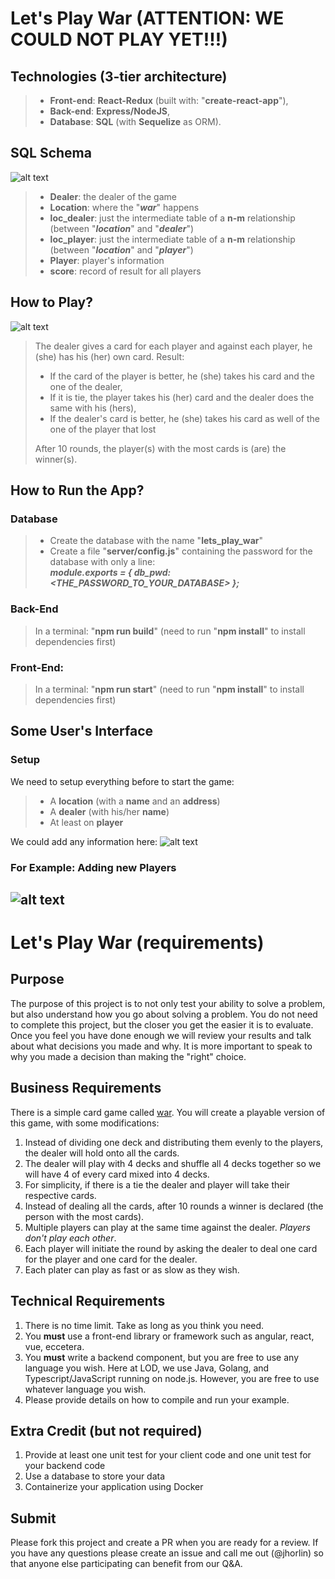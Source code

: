 # Let's Play War (ATTENTION: WE COULD NOT PLAY YET!!!)

## Technologies (3-tier architecture)
> * **Front-end**: **React-Redux** (built with: "**create-react-app**"),
> * **Back-end**: **Express/NodeJS**,
> * **Database**: **SQL** (with **Sequelize** as ORM).

## SQL Schema
![alt text](assets/MySQLWorkbenchModel.jpg)

> * **Dealer**: the dealer of the game
> * **Location**: where the "***war***" happens
> * **loc_dealer**: just the intermediate table of a **n-m** relationship (between "***location***" and "***dealer***")
> * **loc_player**: just the intermediate table of a **n-m** relationship (between "***location***" and "***player***")
> * **Player**: player's information
> * **score**: record of result for all players

## How to Play?
![alt text](assets/play.jpg)

> The dealer gives a card for each player and against each player, he (she) has his (her) own card. Result:
> * If the card of the player is better, he (she) takes his card and the one of the dealer,
> * If it is tie, the player takes his (her) card and the dealer does the same with his (hers),
> * If the dealer's card is better, he (she) takes his card as well of the one of the player that lost
> 
> After 10 rounds, the player(s) with the most cards is (are) the winner(s).  

## How to Run the App?
### Database
> * Create the database with the name "**lets_play_war**"
> * Create a file "**server/config.js**" containing the password for the database with only a line: \
>                      ***module.exports = { db_pwd: <THE_PASSWORD_TO_YOUR_DATABASE> };***

### Back-End
> In a terminal: "**npm run build**" (need to run "**npm install**" to install dependencies first)

### Front-End:
> In a terminal: "**npm run start**" (need to run "**npm install**" to install dependencies first)

## Some User's Interface 
### Setup
We need to setup everything before to start the game:
> * A **location** (with a **name** and an **address**)
> * A **dealer** (with his/her **name**)
> * At least on **player**

We could add any information here: 
![alt text](assets/setup2play.jpg)

### For Example: Adding new Players
![alt text](assets/addPlayers.jpg)
---

# Let's Play War (requirements)
## Purpose
The purpose of this project is to not only test your ability to solve a problem, but also understand how you go about solving a problem. You do not need to complete this project, but the closer you get the easier it is to evaluate. Once you feel you have done enough we will review your results and talk about what decisions you made and why. It is more important to speak to why you made a decision than making the "right" choice.

## Business Requirements
There is a simple card game called [war](https://www.bicyclecards.com/how-to-play/war/). You will create a playable version of this game, with some modifications:
1. Instead of dividing one deck and distributing them evenly to the players, the dealer will hold onto all the cards.
2. The dealer will play with 4 decks and shuffle all 4 decks together so we will have 4 of every card mixed into 4 decks.
3. For simplicity, if there is a tie the dealer and player will take their respective cards.
4. Instead of dealing all the cards, after 10 rounds a winner is declared (the person with the most cards).
5. Multiple players can play at the same time against the dealer. _Players don't play each other_.
6. Each player will initiate the round by asking the dealer to deal one card for the player and one card for the dealer.
7. Each plater can play as fast or as slow as they wish.
 
## Technical Requirements
1. There is no time limit. Take as long as you think you need.
2. You __must__ use a front-end library or framework such as angular, react, vue, eccetera.
3. You __must__ write a backend component, but you are free to use any language you wish. Here at LOD, we use Java, Golang, and Typescript/JavaScript running on node.js. However, you are free to use whatever language you wish.
4. Please provide details on how to compile and run your example.

## Extra Credit (but not required)
1. Provide at least one unit test for your client code and one unit test for your backend code
2. Use a database to store your data
3. Containerize your application using Docker

## Submit 
Please fork this project and create a PR when you are ready for a review. If you have any questions please create an issue and call me out (@jhorlin) so that anyone else participating can benefit from our Q&A.

